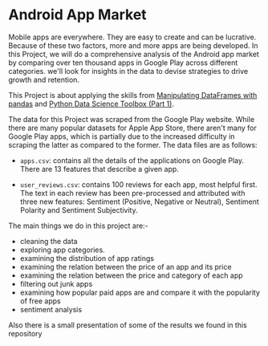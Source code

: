 # Android App Market

Mobile apps are everywhere. They are easy to create and can be lucrative. Because of these two factors, more and more apps are being developed. In this Project, we will do a comprehensive analysis of the Android app market by comparing over ten thousand apps in Google Play across different categories. we'll look for insights in the data to devise strategies to drive growth and retention.

This Project is about applying the skills from [Manipulating DataFrames with pandas](https://www.datacamp.com/courses/manipulating-dataframes-with-pandas) and [Python Data Science Toolbox (Part 1)](https://www.datacamp.com/courses/python-data-science-toolbox-part-1).

The data for this Project was scraped from the Google Play website. While there are many popular datasets for Apple App Store, there aren't many for Google Play apps, which is partially due to the increased difficulty in scraping the latter as compared to the former. The data files are as follows:

* `apps.csv`: contains all the details of the applications on Google Play. There are 13 features that describe a given app.

* `user_reviews.csv`: contains 100 reviews for each app, most helpful first. The text in each review has been pre-processed and attributed with three new features: Sentiment (Positive, Negative or Neutral), Sentiment Polarity and Sentiment Subjectivity.

The main things we do in this project are:-
* cleaning the data
* exploring app categories.
* examining the distribution of app ratings
* examining the relation between the price of an app and its price
* examining the relation between the price and category of each app
* filtering out junk apps
* examining how popular paid apps are and compare it with the popularity of free apps
* sentiment analysis

Also there is a small presentation of some of the results we found in this repository
